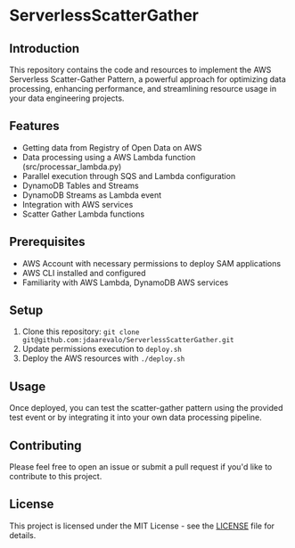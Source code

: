 # ServerlessScatterGather


## Introduction

This repository contains the code and resources to implement the AWS Serverless Scatter-Gather Pattern, a powerful approach for optimizing data processing, enhancing performance, and streamlining resource usage in your data engineering projects.

## Features

- Getting data from Registry of Open Data on AWS
- Data processing using a AWS Lambda function (src/processar_lambda.py)
- Parallel execution through SQS and Lambda configuration
- DynamoDB Tables and Streams
- DynamoDB Streams as Lambda event 
- Integration with AWS services
- Scatter Gather Lambda functions

## Prerequisites

- AWS Account with necessary permissions to deploy SAM applications
- AWS CLI installed and configured
- Familiarity with AWS Lambda, DynamoDB AWS services

## Setup

1. Clone this repository: `git clone git@github.com:jdaarevalo/ServerlessScatterGather.git`
2. Update permissions execution to `deploy.sh`
3. Deploy the AWS resources with `./deploy.sh`

## Usage

Once deployed, you can test the scatter-gather pattern using the provided test event or by integrating it into your own data processing pipeline.

## Contributing

Please feel free to open an issue or submit a pull request if you'd like to contribute to this project.

## License

This project is licensed under the MIT License - see the [LICENSE](LICENSE) file for details.
